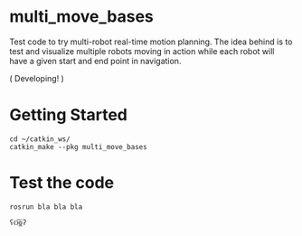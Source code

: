 # multi_move_bases
Test code to try multi-robot real-time motion planning. The idea behind is to test and visualize multiple robots moving in action while each robot will have a given start and end point in navigation.

( Developing! )

# Getting Started
```
cd ~/catkin_ws/
catkin_make --pkg multi_move_bases
```

# Test the code
```
rosrun bla bla bla

ʕʘ̅͜ʘ̅ʔ
```
